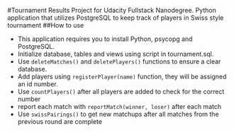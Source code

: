 #Tournament Results
Project for Udacity Fullstack Nanodegree.
Python application that utilizes PostgreSQL to keep track of players in Swiss style tournament
##How to use
* This application requires you to install Python, psycopg and PostgreSQL.
* Initialize database, tables and views using script in tournament.sql.
* Use `deleteMatches()` and `deletePlayers()` functions to ensure a clear database.
* Add players using `registerPlayer(name)` function, they will be assigned an id number.
* Use `countPlayers()` after all players are added to check for the correct number
* report each match with `reportMatch(winner, loser)` after each match
* Use `swissPairings()` to get new matchups after all matches from the previous round are complete 

